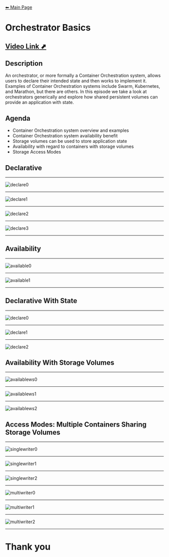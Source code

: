 [⬅ Main Page](https://github.com/e4jet/dsop)

# Orchestrator Basics

## [Video Link ⬈](https://www.youtube.com/watch?v=f9931oXjGb0)

## Description

An orchestrator, or more formally a Container Orchestration system, allows users to declare their intended state and then works to implement it. Examples of Container Orchestration systems include Swarm, Kubernetes, and Marathon, but there are others. In this episode we take a look at orchestrators generically and explore how shared persistent volumes can provide an application with state.

## Agenda

* Container Orchestration system overview and examples
* Container Orchestration system availability benefit
* Storage volumes can be used to store application state
* Availability with regard to containers with storage volumes
* Storage Access Modes

## Declarative

---

![declare0](images/declare0.png)

---

![declare1](images/declare1.png)

---

![declare2](images/declare2.png)

---

![declare3](images/declare3.png)

---

## Availability

---

![available0](images/available0.png)

---

![available1](images/available1.png)

---

## Declarative With State

---

![declare0](images/declarews0.png)

---

![declare1](images/declarews1.png)

---

![declare2](images/declarews2.png)

## Availability With Storage Volumes

---

![availablews0](images/availablews0.png)

---

![availablews1](images/availablews1.png)

---

![availablews2](images/availablews2.png)

## Access Modes: Multiple Containers Sharing Storage Volumes

---

![singlewriter0](images/singlewriter0.png)

---

![singlewriter1](images/singlewriter1.png)

---

![singlewriter2](images/singlewriter2.png)

---

![multiwriter0](images/multiwriter0.png)

---

![multiwriter1](images/multiwriter1.png)

---

![multiwriter2](images/multiwriter2.png)

---

# Thank you